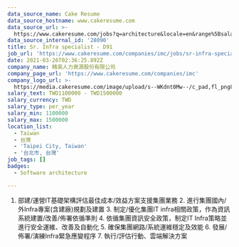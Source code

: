 ```yaml
---
data_source_name: Cake Resume
data_source_hostname: www.cakeresume.com
data_source_url: >-
  https://www.cakeresume.com/jobs?q=architecture&locale=en&range%5Bsalary_range%5D%5Bmin%5D=1000000&page=4
data_source_internal_id: '28090'
title: Sr. Infra specialist - D91
job_url: 'https://www.cakeresume.com/companies/imc/jobs/sr-infra-specialist-d91'
date: 2021-03-26T02:36:25.892Z
company_name: 精英人力資源股份有限公司
company_page_url: 'https://www.cakeresume.com/companies/imc'
company_logo_url: >-
  https://media.cakeresume.com/image/upload/s--WKdnt0Mw--/c_pad,fl_png8,h_200,w_200/v1599125889/c2omgfmccqfi6x1mau38.png
salary_text: TWD1100000 - TWD1500000
salary_currency: TWD
salary_type: per_year
salary_min: 1100000
salary_max: 1500000
location_list:
  - Taiwan
  - 台灣
  - 'Taipei City, Taiwan'
  - '台北市, 台灣'
job_tags: []
badges:
  - Software architecture

---
```


1. 部建/運營IT基礎架構評估最佳成本/效益方案支援集團業務 2. 進行集團國內/外Infra專案(含建廠)規劃及建置 3. 制定/優化集團IT infra相關政策，作為資訊系統建置/改善/佈署依循準則 4. 依循集團資訊安全政策，制定IT Infra策略並進行安全運維、改善及自動化 5. 確保集團網路/系統運維穩定及效能 6. 發展/佈署/演練Infra緊急應變程序 7. 執行/評估行動、雲端解決方案